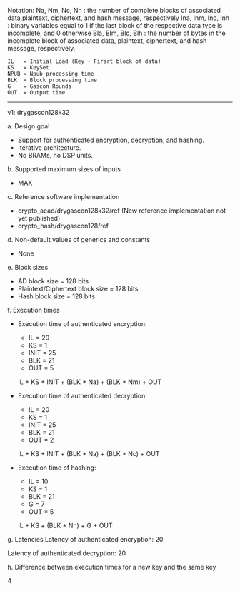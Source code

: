 Notation:
Na, Nm, Nc, Nh : the number of complete blocks of associated data,plaintext, ciphertext, and hash message, respectively
Ina, Inm, Inc, Inh : binary variables equal to 1 if the last block of the respective data type is incomplete, and 0 otherwise
Bla, Blm, Blc, Blh : the number of bytes in the incomplete block of associated data, plaintext, ciphertext, and hash message, respectively.

    IL   = Initial Load (Key + Firsrt block of data)
    KS   = KeySet
    NPUB = Npub processing time
    BLK  = Block processing time
    G    = Gascon Rounds
    OUT  = Output time

---

v1: drygascon128k32

a. Design goal
* Support for authenticated encryption, decryption, and hashing.
* Iterative architecture.
* No BRAMs, no DSP units.

b. Supported maximum sizes of inputs
* MAX


c. Reference software implementation
* crypto_aead/drygascon128k32/ref    (New reference implementation not yet published)
* crypto_hash/drygascon128/ref


d. Non-default values of generics and constants
* None

e. Block sizes

* AD block size = 128 bits
* Plaintext/Ciphertext block size = 128 bits
* Hash block size = 128 bits

f. Execution times

* Execution time of authenticated encryption:

    * IL   = 20
    * KS   = 1
    * INIT = 25
    * BLK  = 21
    * OUT  = 5

    IL + KS + INIT + (BLK * Na) + (BLK * Nm) + OUT


* Execution time of authenticated decryption:

    * IL   = 20
    * KS   = 1
    * INIT = 25
    * BLK  = 21
    * OUT  = 2

    IL + KS + INIT + (BLK * Na) + (BLK * Nc) + OUT

* Execution time of hashing:

    * IL   = 10
    * KS   = 1
    * BLK  = 21
    * G    = 7
    * OUT  = 5

    IL + KS + (BLK * Nh) + G + OUT



g. Latencies
Latency of authenticated encryption:
20

Latency of authenticated decryption:
20

h. Difference between execution times for a new key and the same key

4